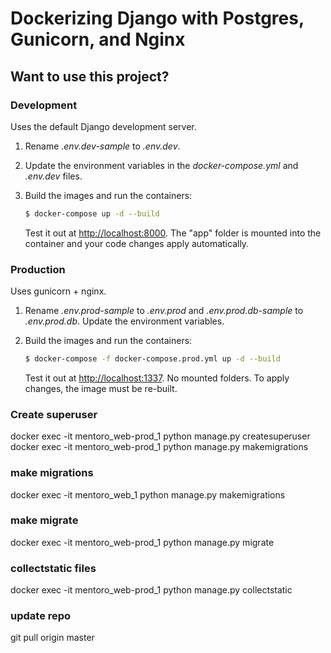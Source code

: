 # Dockerizing Django with Postgres, Gunicorn, and Nginx

## Want to use this project?

### Development

Uses the default Django development server.

1. Rename *.env.dev-sample* to *.env.dev*.
1. Update the environment variables in the *docker-compose.yml* and *.env.dev* files.
1. Build the images and run the containers:

    ```sh
    $ docker-compose up -d --build
    ```

    Test it out at [http://localhost:8000](http://localhost:8000). The "app" folder is mounted into the container and your code changes apply automatically.

### Production

Uses gunicorn + nginx.

1. Rename *.env.prod-sample* to *.env.prod* and *.env.prod.db-sample* to *.env.prod.db*. Update the environment variables.
1. Build the images and run the containers:

    ```sh
    $ docker-compose -f docker-compose.prod.yml up -d --build
    ```

    Test it out at [http://localhost:1337](http://localhost:1337). No mounted folders. To apply changes, the image must be re-built.

### Create superuser

docker exec -it mentoro_web-prod_1 python manage.py createsuperuser
docker exec -it mentoro_web-prod_1 python manage.py makemigrations

### make migrations
docker exec -it mentoro_web_1 python manage.py makemigrations
### make migrate
docker exec -it mentoro_web-prod_1 python manage.py migrate
### collectstatic files
docker exec -it mentoro_web-prod_1 python manage.py collectstatic

### update repo
git pull origin master